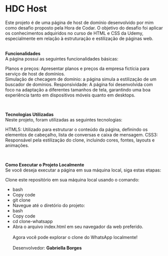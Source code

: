 <h1>HDC Host</h1>
Este projeto é de uma página de host de domínio desenvolvido por mim como desafio proposto pela Hora de Codar. O objetivo do desafio foi aplicar os conhecimentos adquiridos no curso de HTML e CSS da Udemy, especialmente em relação à estruturação e estilização de páginas web.
<br><br>

**Funcionalidades** <br>
A página possui as seguintes funcionalidades básicas:

Planos e preços: Apresentar planos e preços da empresa fictícia para serviço de host de domínios.
<br>Simulação de checagem de domínio: a página simula a estilização de um buscador de domínios.
Responsividade: A página foi desenvolvida com foco na adaptação a diferentes tamanhos de tela, garantindo uma boa experiência tanto em dispositivos móveis quanto em desktops.

<br>

**Tecnologias Utilizadas**<br>
Neste projeto, foram utilizadas as seguintes tecnologias:

HTML5: Utilizado para estruturar o conteúdo da página, definindo os elementos de cabeçalho, lista de conversas e caixa de mensagem.
CSS3: Responsável pela estilização do clone, incluindo cores, fontes, layouts e animações.

<br>

**Como Executar o Projeto Localmente**<br>
Se você deseja executar a página em sua máquina local, siga estas etapas:

Clone este repositório em sua máquina local usando o comando:

* bash<br>
* Copy code<br>
* git clone <br>
* Navegue até o diretório do projeto:<br>
* bash<br>
* Copy code<br>
* cd clone-whatsapp<br>
* Abra o arquivo index.html em seu navegador da web preferido.
<br><br>
Agora você pode explorar o clone do WhatsApp localmente!
<br><br>
Desenvolvedor: **Gabriella Borges**